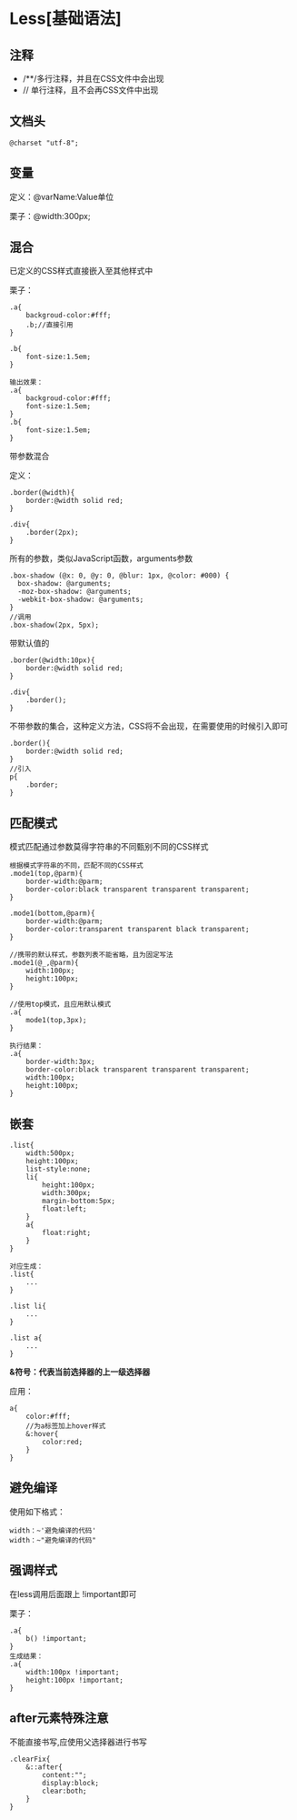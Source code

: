 # Less[基础语法]

## 注释

- /**/多行注释，并且在CSS文件中会出现
- // 单行注释，且不会再CSS文件中出现

## 文档头

	@charset "utf-8";

## 变量

定义：@varName:Value单位

栗子：@width:300px;

## 混合

已定义的CSS样式直接嵌入至其他样式中

栗子：

~~~
.a{
	backgroud-color:#fff;
	.b;//直接引用
}

.b{
	font-size:1.5em;
}

输出效果：
.a{
	backgroud-color:#fff;
	font-size:1.5em;
}
.b{
	font-size:1.5em;
}
~~~

带参数混合

定义：

~~~
.border(@width){
	border:@width solid red;
}

.div{
	.border(2px);
}
~~~

所有的参数，类似JavaScript函数，arguments参数

	.box-shadow (@x: 0, @y: 0, @blur: 1px, @color: #000) {
	  box-shadow: @arguments;
	  -moz-box-shadow: @arguments;
	  -webkit-box-shadow: @arguments;
	}
	//调用
	.box-shadow(2px, 5px);
	

带默认值的

~~~
.border(@width:10px){
	border:@width solid red;
}

.div{
	.border();
}
~~~

不带参数的集合，这种定义方法，CSS将不会出现，在需要使用的时候引入即可

	.border(){
		border:@width solid red;
	}
	//引入
	p{
		.border;
	}

## 匹配模式

模式匹配通过参数莫得字符串的不同甄别不同的CSS样式

~~~
根据模式字符串的不同，匹配不同的CSS样式
.mode1(top,@parm){
	border-width:@parm;
	border-color:black transparent transparent transparent;
}

.mode1(bottom,@parm){
	border-width:@parm;
	border-color:transparent transparent black transparent;
}

//携带的默认样式，参数列表不能省略，且为固定写法
.mode1(@_,@parm){
	width:100px;
	height:100px;
}

//使用top模式，且应用默认模式
.a{
	mode1(top,3px);
}

执行结果：
.a{
	border-width:3px;
	border-color:black transparent transparent transparent;
	width:100px;
	height:100px;
}

~~~

## 嵌套

~~~
.list{
	width:500px;
	height:100px;
	list-style:none;
	li{
		height:100px;
		width:300px;
		margin-bottom:5px;
		float:left;
	}
	a{
		float:right;
	}
}

对应生成：
.list{
	...
}

.list li{
	...
}

.list a{
	...
}
~~~

**&符号：代表当前选择器的上一级选择器**

应用：
~~~
a{
	color:#fff;
	//为a标签加上hover样式
	&:hover{
		color:red;
	}
}
~~~

## 避免编译

使用如下格式：

~~~
width：~'避免编译的代码'
width：~"避免编译的代码"
~~~

## 强调样式

在less调用后面跟上 !important即可

栗子：
~~~
.a{
	b() !important;
}
生成结果：
.a{
	width:100px !important;
	height:100px !important;
}
~~~

## after元素特殊注意

不能直接书写,应使用父选择器进行书写
~~~
.clearFix{
	&::after{
		content:"";
		display:block;
		clear:both;	
	}
}
~~~
